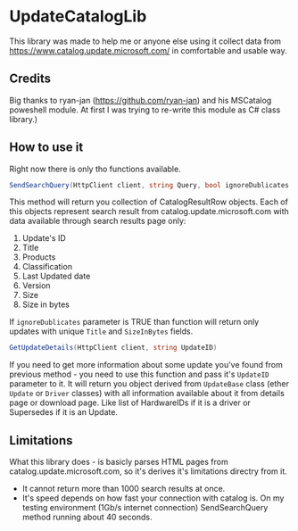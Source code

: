 # UpdateCatalogLib

This library was made to help me or anyone else using it collect data from https://www.catalog.update.microsoft.com/ in comfortable and usable way.

## Credits

Big thanks to ryan-jan (https://github.com/ryan-jan) and his MSCatalog poweshell module. At first I was trying to re-write this module as C# class library.)

## How to use it

Right now there is only tho functions available.

``` C#
SendSearchQuery(HttpClient client, string Query, bool ignoreDublicates = true)
```
This method will return you collection of CatalogResultRow objects. Each of this objects represent search result from catalog.update.microsoft.com with data available through
search results page only: 

1. Update's ID
2. Title
3. Products
4. Classification
5. Last Updated date
6. Version
7. Size
8. Size in bytes

If `ignoreDublicates` parameter is TRUE than function will return only updates with unique `Title` and `SizeInBytes` fields.   

``` C#
GetUpdateDetails(HttpClient client, string UpdateID)
```

If you need to get more information about some update you've found from previous method - you need to use this function and pass it's `UpdateID` parameter to it. 
It will return you object derived from `UpdateBase` class (ether `Update` or `Driver` classes) with all information available about it from details page or download page. 
Like list of HardwareIDs if it is a driver or Supersedes if it is an Update. 

## Limitations

What this library does - is basicly parses HTML pages from catalog.update.microsoft.com, so it's derives it's limitations directry from it. 

* It cannot return more than 1000 search results at once. 
* It's speed depends on how fast your connection with catalog is. On my testing environment (1Gb/s internet connection) SendSearchQuery method running about 40 seconds.
